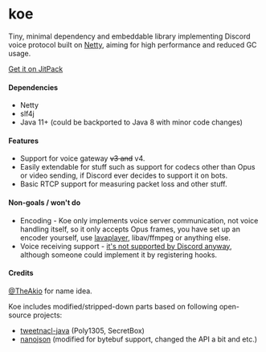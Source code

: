 # koe

Tiny, minimal dependency and embeddable library implementing Discord voice protocol built on [Netty](https://netty.io), aiming for high performance and reduced GC usage.

[Get it on JitPack](https://jitpack.io/#moe.kyokobot/koe)

#### Dependencies
- Netty
- slf4j
- Java 11+ (could be backported to Java 8 with minor code changes)

#### Features

- Support for voice gateway ~~v3 and~~ v4.
- Easily extendable for stuff such as support for codecs other than Opus or video sending, if Discord ever decides to support it on bots.
- Basic RTCP support for measuring packet loss and other stuff.

#### Non-goals / won't do

- Encoding - Koe only implements voice server communication, not voice handling itself, so it only accepts Opus frames, you have set up an encoder yourself, use [lavaplayer](https://github.com/sedmelluq/lavaplayer), libav/ffmpeg or anything else.
- Voice receiving support - [it's not supported by Discord anyway](https://github.com/discordapp/discord-api-docs/issues/808#issuecomment-458863743), although someone could implement it by registering hooks.

#### Credits

[@TheAkio](https://github.com/TheAkio) for name idea.

Koe includes modified/stripped-down parts based on following open-source projects:

- [tweetnacl-java](https://github.com/InstantWebP2P/tweetnacl-java) (Poly1305, SecretBox)
- [nanojson](https://github.com/mmastrac/nanojson) (modified for bytebuf support, changed the API a bit and etc.)
